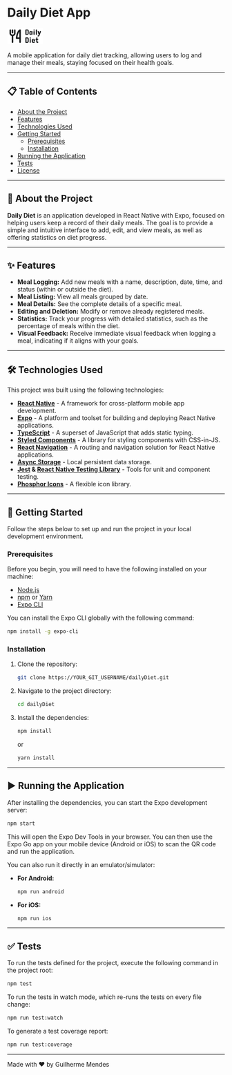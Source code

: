 
# Daily Diet App

![Project Cover](./src/assets/logo.png) 

A mobile application for daily diet tracking, allowing users to log and manage their meals, staying focused on their health goals.

---

## 📋 Table of Contents

- [About the Project](#about-the-project)
- [Features](#-features)
- [Technologies Used](#-technologies-used)
- [Getting Started](#-getting-started)
  - [Prerequisites](#prerequisites)
  - [Installation](#installation)
- [Running the Application](#-running-the-application)
- [Tests](#-tests)
- [License](#-license)

---

## 🚀 About the Project

**Daily Diet** is an application developed in React Native with Expo, focused on helping users keep a record of their daily meals. The goal is to provide a simple and intuitive interface to add, edit, and view meals, as well as offering statistics on diet progress.

---

## ✨ Features

- **Meal Logging:** Add new meals with a name, description, date, time, and status (within or outside the diet).
- **Meal Listing:** View all meals grouped by date.
- **Meal Details:** See the complete details of a specific meal.
- **Editing and Deletion:** Modify or remove already registered meals.
- **Statistics:** Track your progress with detailed statistics, such as the percentage of meals within the diet.
- **Visual Feedback:** Receive immediate visual feedback when logging a meal, indicating if it aligns with your goals.

---

## 🛠️ Technologies Used

This project was built using the following technologies:

- **[React Native](https://reactnative.dev/)** - A framework for cross-platform mobile app development.
- **[Expo](https://expo.dev/)** - A platform and toolset for building and deploying React Native applications.
- **[TypeScript](https://www.typescriptlang.org/)** - A superset of JavaScript that adds static typing.
- **[Styled Components](https://styled-components.com/)** - A library for styling components with CSS-in-JS.
- **[React Navigation](https://reactnavigation.org/)** - A routing and navigation solution for React Native applications.
- **[Async Storage](https://react-native-async-storage.github.io/async-storage/)** - Local persistent data storage.
- **[Jest](https://jestjs.io/) & [React Native Testing Library](https://testing-library.com/docs/react-native-testing-library/intro/)** - Tools for unit and component testing.
- **[Phosphor Icons](https://phosphoricons.com/)** - A flexible icon library.

---

## 🏁 Getting Started

Follow the steps below to set up and run the project in your local development environment.

### Prerequisites

Before you begin, you will need to have the following installed on your machine:
- [Node.js](https://nodejs.org/en/)
- [npm](https://www.npmjs.com/) or [Yarn](https://yarnpkg.com/)
- [Expo CLI](https://docs.expo.dev/get-started/installation/)

You can install the Expo CLI globally with the following command:
```bash
npm install -g expo-cli
```

### Installation

1. Clone the repository:
   ```bash
   git clone https://YOUR_GIT_USERNAME/dailyDiet.git
   ```
2. Navigate to the project directory:
   ```bash
   cd dailyDiet
   ```
3. Install the dependencies:
   ```bash
   npm install
   ```
   or
   ```bash
   yarn install
   ```

---

## ▶️ Running the Application

After installing the dependencies, you can start the Expo development server:

```bash
npm start
```

This will open the Expo Dev Tools in your browser. You can then use the Expo Go app on your mobile device (Android or iOS) to scan the QR code and run the application.

You can also run it directly in an emulator/simulator:

- **For Android:**
  ```bash
  npm run android
  ```
- **For iOS:**
  ```bash
  npm run ios
  ```

---

## ✅ Tests

To run the tests defined for the project, execute the following command in the project root:

```bash
npm test
```

To run the tests in watch mode, which re-runs the tests on every file change: 

```bash
npm run test:watch
```

To generate a test coverage report:
```bash
npm run test:coverage
```

---

Made with ❤️ by Guilherme Mendes
